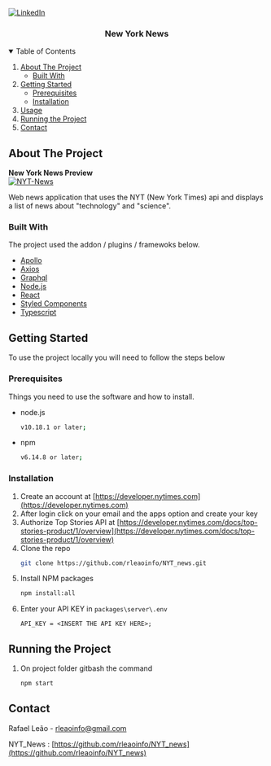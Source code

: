 [![LinkedIn][linkedin-shield]][linkedin-url]



<!-- PROJECT LOGO -->

  <h3 align="center">New York News</h3>


<!-- TABLE OF CONTENTS -->
<details open="open">
  <summary>Table of Contents</summary>
  <ol>
    <li>
      <a href="#about-the-project">About The Project</a>
      <ul>
        <li><a href="#built-with">Built With</a></li>
      </ul>
    </li>
    <li>
      <a href="#getting-started">Getting Started</a>
      <ul>
        <li><a href="#prerequisites">Prerequisites</a></li>
        <li><a href="#installation">Installation</a></li>
      </ul>
    </li>
    <li><a href="#usage">Usage</a></li>
    <li><a href="#running-the-project">Running the Project</a></li>
    <li><a href="#contact">Contact</a></li>
  </ol>
</details>



<!-- ABOUT THE PROJECT -->
## About The Project

**New York News Preview** <br>
<a href="https://ibb.co/1R69VxW"><img src="https://i.ibb.co/bNJrhn9/NYT-News.png" alt="NYT-News" border="0" /></a>

Web news application that uses the NYT (New York Times) api and displays a list of news about "technology" and "science".

### Built With
  
The project used the addon / plugins / framewoks below.

* [Apollo](https://www.apollographql.com/docs/apollo-server/) 
* [Axios](https://www.npmjs.com/package/axios)
* [Graphql](https://graphql.org)
* [Node.js](https://nodejs.org/en/)
* [React](https://pt-br.reactjs.org)
* [Styled Components](https://styled-components.com)
* [Typescript](https://www.typescriptlang.org)



<!-- GETTING STARTED -->
## Getting Started

To use the project locally you will need to follow the steps below

### Prerequisites

Things you need to use the software and how to install.
* node.js
  ```sh
  v10.18.1 or later;
  ```
* npm
  ```sh
  v6.14.8 or later;
  ```
### Installation

1. Create an account at [https://developer.nytimes.com](https://developer.nytimes.com)
2. After login click on your email and the apps option and create your key
3. Authorize Top Stories API at [https://developer.nytimes.com/docs/top-stories-product/1/overview](https://developer.nytimes.com/docs/top-stories-product/1/overview) 
4. Clone the repo
   ```sh
   git clone https://github.com/rleaoinfo/NYT_news.git
   ```
5. Install NPM packages
   ```sh
   npm install:all
   ```
6. Enter your API KEY in `packages\server\.env`
   ```JS
   API_KEY = <INSERT THE API KEY HERE>;
   ```



<!-- RUNNING THE PROJECT -->
## Running the Project



1. On project folder gitbash the command
   ```sh
   npm start
   ```



<!-- CONTACT -->
## Contact

Rafael Leão - rleaoinfo@gmail.com

NYT_News : [https://github.com/rleaoinfo/NYT_news](https://github.com/rleaoinfo/NYT_news)




<!-- MARKDOWN LINKS & IMAGES -->
<!-- https://www.markdownguide.org/basic-syntax/#reference-style-links -->

[linkedin-shield]: https://img.shields.io/badge/-LinkedIn-black.svg?style=for-the-badge&logo=linkedin&colorB=555
[linkedin-url]: https://www.linkedin.com/in/rafaelsilvaleao/
[product-screenshot]: images/screenshot.png

